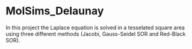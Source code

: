# MolSims_Delaunay
In this project the Laplace equation is solved in a tesselated square area using three different methods (Jacobi, Gauss-Seidel SOR and Red-Black SOR).
